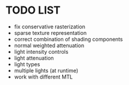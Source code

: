 # TODO LIST

- fix conservative rasterization
- sparse texture representation
- correct combination of shading components
- normal weighted attenuation
- light intensity controls
- light attenuation
- light types
- multiple lights (at runtime)
- work with different MTL
